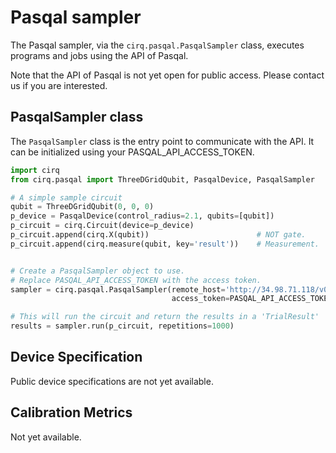 # Pasqal sampler

The Pasqal sampler, via the `cirq.pasqal.PasqalSampler` class, executes programs and jobs using the
API of Pasqal.

Note that the API of Pasqal is not yet open for public access. Please contact us if you are
interested.

## PasqalSampler class

The `PasqalSampler` class is the entry point to communicate with the API. It can be initialized
using your PASQAL_API_ACCESS_TOKEN.


```python
import cirq
from cirq.pasqal import ThreeDGridQubit, PasqalDevice, PasqalSampler

# A simple sample circuit
qubit = ThreeDGridQubit(0, 0, 0)
p_device = PasqalDevice(control_radius=2.1, qubits=[qubit])
p_circuit = cirq.Circuit(device=p_device)
p_circuit.append(cirq.X(qubit))                        # NOT gate.
p_circuit.append(cirq.measure(qubit, key='result'))    # Measurement.


# Create a PasqalSampler object to use.
# Replace PASQAL_API_ACCESS_TOKEN with the access token.
sampler = cirq.pasqal.PasqalSampler(remote_host='http://34.98.71.118/v0/pasqal',
                                    access_token=PASQAL_API_ACCESS_TOKEN)

# This will run the circuit and return the results in a 'TrialResult'
results = sampler.run(p_circuit, repetitions=1000)
```

## Device Specification

Public device specifications are not yet available.


## Calibration Metrics

Not yet available.
